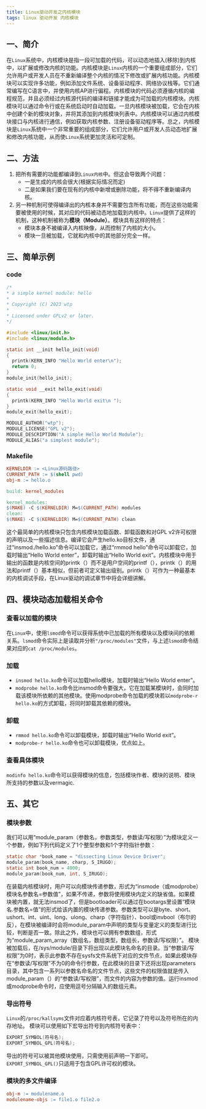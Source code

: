 ```yaml
---
title: Linux驱动开发之内核模块
tags: linux 驱动开发 内核模块
---
```


## 一、简介

在`Linux`系统中，内核模块是指一段可加载的代码，可以动态地插入(移除)到内核中，以扩展或修改内核的功能。内核模块是`Linux`内核的一个重要组成部分，它们允许用户或开发人员在不重新编译整个内核的情况下修改或扩展内核功能。内核模块可以实现许多功能，例如添加文件系统、设备驱动程序、网络协议栈等。它们通常编写在C语言中，并使用内核AP进行偏程。内核模块的代码必须遵循内核的编程规范，并且必须经过内核源代码的编译和链接才能成为可加载的内核模块。内核模块可以通过命令行或在系统启动时自动加载。一旦内核模块被加载，它会在内核中创建个新的模块对象，并将其添加到内核模块列表中。内核模块可以通过内核模块接口与内核进行通信，例如获取内核参数、注册设备驱动程序等。总之，内核模块是`Linux`系统中一个非常重要的组成部分，它们允许用户或开发人员动态地扩展和修改内核功能，从而使`Linux`系统更加灵活和可定制。

## 二、方法

1. 把所有需要的功能都编译到`Linux内核`中。但这会导致两个问题：
    * 一是生成的内核会很大(根据实际情况而定)
    * 二是如果我们要在现有的内核中新增或删除功能，将不得不重新编译内核。
2. 另一种机制可使得编译出的内核本身并不需要包含所有功能，而在这些功能需要被使用的时候，其对应的代码被动态地加载到内核中。`Linux`提供了这样的机制，这种机制被称为**模块（Module）**。模块具有这样的特点：
    * 模块本身不被编译入内核映像，从而控制了内核的大小。
    * 模块一旦被加载，它就和内核中的其他部分完全一样。

## 三、简单示例

### code

  ```c
  /*
  * a simple kernel module: hello
  *
  * Copyright (C) 2023 wtp
  *
  * Licensed under GPLv2 or later.
  */

  #include <linux/init.h>
  #include <linux/module.h>

  static int __init hello_init(void)
  {
    printk(KERN_INFO "Hello World enter\n");
    return 0;
  }
  module_init(hello_init);

  static void __exit hello_exit(void)
  {
    printk(KERN_INFO "Hello World exit\n ");
  }
  module_exit(hello_exit);

  MODULE_AUTHOR("wtp");
  MODULE_LICENSE("GPL v2");
  MODULE_DESCRIPTION("A simple Hello World Module");
  MODULE_ALIAS("a simplest module");
  ```

### Makefile

  ```Makefile
  KERNELDIR := <Linux源码路径>
  CURRENT_PATH := $(shell pwd)
  obj-m := hello.o

  build: kernel_modules

  kernel_modules:
  $(MAKE) -C $(KERNELDIR) M=$(CURRENT_PATH) modules
  clean:
  $(MAKE) -C $(KERNELDIR) M=$(CURRENT_PATH) clean
  ```

这个最简单的内核模块只包含内核模块加载函数、卸载函数和对GPL v2许可权限的声明以及一些描述信息。编译它会产生hello.ko目标文件，通过“insmod./hello.ko”命令可以加载它，通过“rmmod hello”命令可以卸载它，加载时输出“Hello World enter”，卸载时输出“Hello World exit”。内核模块中用于输出的函数是内核空间的printk（）而不是用户空间的printf（），printk（）的用法和printf（）基本相似，但前者可定义输出级别。printk（）可作为一种最基本的内核调试手段，在Linux驱动的调试章节中将会详细讲解。

## 四、模块动态加载相关命令

### 查看以加载的模块

在`Linux`中，使用`lsmod`命令可以获得系统中已加载的所有模块以及模块间的依赖关系。`lsmod`命令实际上是读取并分析`"/proc/modules"`文件，与上述`lsmod`命令结果对应的`cat /proc/modules`。

### 加载

* `insmod hello.ko`命令可以加载hello模块，加载时输出“Hello World enter”。
* `modprobe hello.ko`命令比insmod命令要强大，它在加载某模块时，会同时加载该模块所依赖的其他模块。使用modprobe命令加载的模块若以`modprobe-r hello.ko`的方式卸载，将同时卸载其依赖的模块。

### 卸载

* `rmmod hello.ko`命令可以卸载模块，卸载时输出“Hello World exit”。
* `modprobe-r hello.ko`命令也可以卸载模块，优点如上。

### 查看具体模块

`modinfo hello.ko`命令可以获得模块的信息，包括模块作者、模块的说明、模块所支持的参数以及vermagic.

## 五、其它

### 模块参数

我们可以用“module_param（参数名，参数类型，参数读/写权限）”为模块定义一个参数，例如下列代码定义了1个整型参数和1个字符指针参数：

  ```c
  static char *book_name = "dissecting Linux Device Driver";
  module_param(book_name, charp, S_IRUGO);
  static int book_num = 4000;
  module_param(book_num, int, S_IRUGO);
  ```

在装载内核模块时，用户可以向模块传递参数，形式为“insmode（或modprobe）模块名参数名=参数值”，如果不传递，参数将使用模块内定义的缺省值。如果模块被内置，就无法insmod了，但是bootloader可以通过在bootargs里设置“模块名.参数名=值”的形式给该内置的模块传递参数。参数类型可以是byte、short、ushort、int、uint、long、ulong、charp（字符指针）、bool或invbool（布尔的反），在模块被编译时会将module_param中声明的类型与变量定义的类型进行比较，判断是否一致。除此之外，模块也可以拥有参数数组，形式为“module_param_array（数组名，数组类型，数组长，参数读/写权限）”。
模块被加载后，在/sys/module/目录下将出现以此模块名命名的目录。当“参数读/写权限”为0时，表示此参数不存在sysfs文件系统下对应的文件节点，如果此模块存在“参数读/写权限”不为0的命令行参数，在此模块的目录下还将出现parameters目录，其中包含一系列以参数名命名的文件节点，这些文件的权限值就是传入module_param（）的“参数读/写权限”，而文件的内容为参数的值。运行insmod或modprobe命令时，应使用逗号分隔输入的数组元素。

### 导出符号

`Linux`的`/proc/kallsyms`文件对应着内核符号表，它记录了符号以及符号所在的内存地址。
模块可以使用如下宏导出符号到内核符号表中：

  ```c
  EXPORT_SYMBOL(符号名);
  EXPORT_SYMBOL_GPL(符号名);
  ```

导出的符号可以被其他模块使用，只需使用前声明一下即可。
`EXPORT_SYMBOL_GPL()`只适用于包含GPL许可权的模块。

### 模块的多文件编译

  ```Makefile
  obj-m := modulename.o
  modulename-objs := file1.o file2.o
  ```
